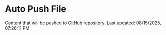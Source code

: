 # Auto Push File

Content that will be pushed to GitHub repository.
Last updated: 08/15/2025, 07:26:11 PM